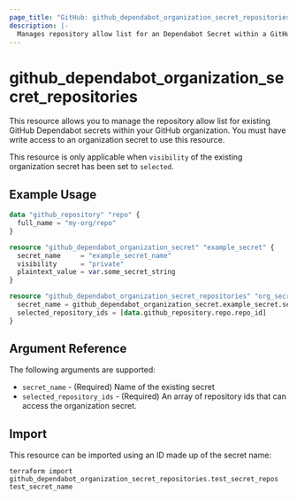 ```yaml
---
page_title: "GitHub: github_dependabot_organization_secret_repositories"
description: |-
  Manages repository allow list for an Dependabot Secret within a GitHub organization
---
```


# github_dependabot_organization_secret_repositories

This resource allows you to manage the repository allow list for existing GitHub Dependabot secrets within your GitHub organization. You must have write access to an organization secret to use this resource.

This resource is only applicable when `visibility` of the existing organization secret has been set to `selected`.

## Example Usage

```terraform
data "github_repository" "repo" {
  full_name = "my-org/repo"
}

resource "github_dependabot_organization_secret" "example_secret" {
  secret_name     = "example_secret_name"
  visibility      = "private"
  plaintext_value = var.some_secret_string
}

resource "github_dependabot_organization_secret_repositories" "org_secret_repos" {
  secret_name = github_dependabot_organization_secret.example_secret.secret_name
  selected_repository_ids = [data.github_repository.repo.repo_id]
}
```

## Argument Reference

The following arguments are supported:

* `secret_name` - (Required) Name of the existing secret
* `selected_repository_ids` - (Required) An array of repository ids that can access the organization secret.

## Import

This resource can be imported using an ID made up of the secret name:

```
terraform import github_dependabot_organization_secret_repositories.test_secret_repos test_secret_name
```
